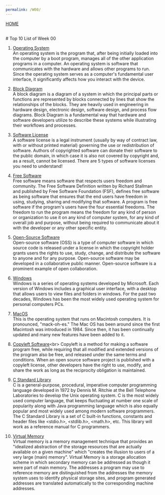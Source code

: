 ```yaml
---
permalink: /W00/
---
```

[HOME](../)

<br>
# Top 10 List of Week 00

1. [Operating System](https://techterms.com/definition/operating_system)<br>
An operating system is the program that, after being initially loaded into the computer by a boot program, manages all of the other application programs in a computer.
An operating system is software that communicates with the hardware and allows other programs to run. 
Since the operating system serves as a computer's fundamental user interface, it significantly affects how you interact with the device.

2. [Block Diagram](https://www.edrawmax.com/block-diagram/)<br>
A block diagram is a diagram of a system in which the principal parts or functions are represented by blocks connected by lines that show the relationships of the blocks.
They are heavily used in engineering in hardware design, electronic design, software design, and process flow diagrams.
Block Diagram is a fundamental way that hardware and software developers utilize to describe these systems while illustrating their workflows and processes.

3. [Software License](https://www.synopsys.com/blogs/software-security/5-types-of-software-licenses-you-need-to-understand/)<br>
A software license is a legal instrument (usually by way of contract law, with or without printed material) governing the use or redistribution of software.
Authors of copyrighted software can donate their software to the public domain, in which case it is also not covered by copyright and, as a result, cannot be licensed.
There are 5 types of software licenses you need to understand!

4. [Free Software](https://www.gnu.org/philosophy/free-sw.en.html)<br>
Free software means software that respects users freedom and community.
The Free Software Definition written by Richard Stallman and published by Free Software Foundation (FSF), defines free software as being software that ensures that the end users have freedom in using, studying, sharing and modifying that software.
A program is free software if the program's users have the four essential freedoms.
The freedom to run the program means the freedom for any kind of person or organization to use it on any kind of computer system, for any kind of overall job and purpose, without being required to communicate about it with the developer or any other specific entity.

5. [Open-Source Software](https://opensource.com/resources/what-open-source)<br>
Open-source software (OSS) is a type of computer software in which source code is released under a license in which the copyright holder grants users the rights to use, study, change, and distribute the software to anyone and for any purpose.
Open-source software may be developed in a collaborative public manner. 
Open-source software is a prominent example of open collaboration.

6. [Windows](https://www.computerhope.com/jargon/w/windows.htm)<br>
Windows is a series of operating systems developed by Microsoft. 
Each version of Windows includes a graphical user interface, with a desktop that allows users to view files and folders in windows. 
For the past two decades, Windows has been the most widely used operating system for personal computers PCs.

7. [MacOS](https://www.apple.com/macos/what-is/)<br>
This is the operating system that runs on Macintosh computers. 
It is pronounced, "mack-oh-es." 
The Mac OS has been around since the first Macintosh was introduced in 1984. 
Since then, it has been continually updated and many new features have been added to it.

8. [Copyleft Software](https://www.gnu.org/copyleft/#:~:text=Copyleft%20is%20a%20general%20method,in%20the%20public%20domain%2C%20uncopyrighted.)<br>
Copyleft is a method for making a software program free, while requiring that all modified and extended versions of the program also be free, and released under the same terms and conditions.
When an open source software project is published with a copyleft license, other developers have the right to use, modify, and share the work as long as the reciprocity obligation is maintained.

9. [C Standard Library](https://en.wikipedia.org/wiki/9)<br>
C is a general-purpose, procedural, imperative computer programming language developed in 1972 by Dennis M. Ritchie at the Bell Telephone Laboratories to develop the Unix operating system. 
C is the most widely used computer language, that keeps fluctuating at number one scale of popularity along with Java programming language which is also equally popular and most widely used among modern software programmers. 
The C Standard Library is a set of C built-in functions, constants and header files like <stdio.h>, <stdlib.h>, <math.h>, etc. 
This library will work as a reference manual for C programmers.

10. [Virtual Memory](https://www.geeksforgeeks.org/virtual-memory-in-operating-system/)<br>
Virtual memory is a memory management technique that provides an "idealized abstraction of the storage resources that are actually available on a given machine" which "creates the illusion to users of a very large (main) memory".
Virtual Memory is a storage allocation scheme in which secondary memory can be addressed as though it were part of main memory. 
The addresses a program may use to reference memory are distinguished from the addresses the memory system uses to identify physical storage sites, and program generated addresses are translated automatically to the corresponding machine addresses.
